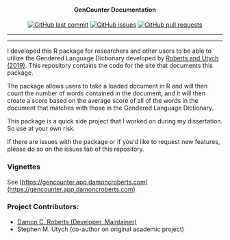 <h4 align="center">GenCounter Documentation</h4>
<p align="center">
    <a href="https://github.com/DamonCharlesRoberts/GenCountWeb/commits/main">
    <img src="https://img.shields.io/github/last-commit/DamonCharlesRoberts/GenCountWeb.svg?style=flat-square&logo=github&logoColor=white"
         alt="GitHub last commit"></a>
    <a href="https://github.com/DamonCharlesRoberts/GenCountWeb/issues">
    <img src="https://img.shields.io/github/issues-raw/DamonCharlesRoberts/GenCountWeb.svg?style=flat-square&logo=github&logoColor=white"
         alt="GitHub issues"></a>
    <a href="https://github.com/DamonCharlesRoberts/GenCountWeb/pulls">
    <img src="https://img.shields.io/github/issues-pr-raw/DamonCharlesRoberts/GenCountWeb.svg?style=flat-square&logo=github&logoColor=white"
         alt="GitHub pull requests"></a>
</p>

---

---

I developed this R package for researchers and other users to be able to utilize the Gendered Language Dictionary developed by [Roberts and Utych (2019)](https://journals.sagepub.com/doi/full/10.1177/1065912919874883). This repository contains the code for the site that documents this package.

The package allows users to take a loaded document in R and will then count the number of words contained in the document, and it will then create a score based on the average score of all of the words in the document that matches with those in the Gendered Language Dictionary.

This package is a quick side project that I worked on during my dissertation. So use at your own risk.

If there are issues with the package or if you'd like to request new features, please do so on the issues tab of this repository.

### Vignettes

See [https://gencounter.app.damoncroberts.com](https://gencounter.app.damoncroberts.com)
 
### Project Contributors:

<ul>
	<li> <a href="https://github.com/DamonCharlesRoberts/">Damon C. Roberts (Developer, Maintainer)</a> </li>
	<li>Stephen M. Utych (co-author on original academic project) </li>
</ul>

